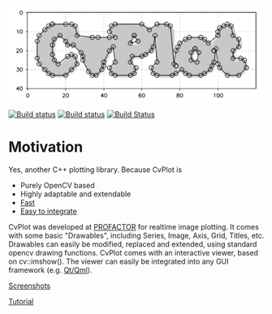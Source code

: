 ![CvPlot](doc/img/contours.PNG)

[![Build status](https://github.com/Profactor/cv-plot/workflows/CI/badge.svg)](https://github.com/Profactor/cv-plot/actions)
[![Build status](https://ci.appveyor.com/api/projects/status/2bqhfcoh0q4w2gc8?svg=true)](https://ci.appveyor.com/project/Profactor/cv-plot)
[![Build Status](https://travis-ci.org/profactor/cv-plot.svg?branch=master)](https://travis-ci.org/profactor/cv-plot)

# Motivation
Yes, another C++ plotting library. Because CvPlot is

- Purely OpenCV based
- Highly adaptable and extendable
- [Fast](doc/img/benchmark.gif)
- [Easy to integrate](doc/tutorial.md)

CvPlot was developed at [PROFACTOR](https://www.profactor.at/) for realtime image plotting. It comes with some basic "Drawables", including Series, Image, Axis, Grid, Titles, etc. Drawables can easily be modified, replaced and extended, using standard opencv drawing functions. CvPlot comes with an interactive viewer, based on cv::imshow(). The viewer can easily be integrated into any GUI framework (e.g. [Qt/Qml](https://github.com/Profactor/cv-plot-qt)).

[Screenshots](doc/screenshots.md)

[Tutorial](doc/tutorial.md)



